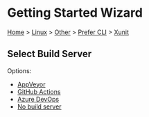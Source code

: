 # Getting Started Wizard

[Home](/docs/wiz/readme.md) > [Linux](Linux.md) > [Other](Linux_Other.md) > [Prefer CLI](Linux_Other_Cli.md) > [Xunit](Linux_Other_Cli_Xunit.md)

## Select Build Server

Options:
 * [AppVeyor](Linux_Other_Cli_Xunit_AppVeyor.md)
 * [GitHub Actions](Linux_Other_Cli_Xunit_GitHubActions.md)
 * [Azure DevOps](Linux_Other_Cli_Xunit_AzureDevOps.md)
 * [No build server](Linux_Other_Cli_Xunit_None.md)
